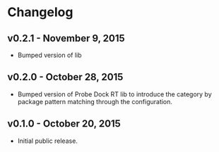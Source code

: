 # Changelog

## v0.2.1 - November 9, 2015

* Bumped version of lib

## v0.2.0 - October 28, 2015

* Bumped version of Probe Dock RT lib to introduce the category by package pattern matching through the configuration.

## v0.1.0 - October 20, 2015

* Initial public release.
